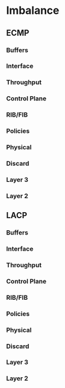 # Imbalance
## ECMP
### Buffers
### Interface
### Throughput
### Control Plane
### RIB/FIB
### Policies
### Physical
### Discard
### Layer 3
### Layer 2
## LACP
### Buffers
### Interface
### Throughput
### Control Plane
### RIB/FIB
### Policies
### Physical
### Discard
### Layer 3
### Layer 2